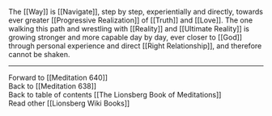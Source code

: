 The [[Way]] is [[Navigate]], step by step, experientially and directly, towards ever greater [[Progressive Realization]] of [[Truth]] and [[Love]]. The one walking this path and wrestling with [[Reality]] and [[Ultimate Reality]] is growing stronger and more capable day by day, ever closer to [[God]] through personal experience and direct [[Right Relationship]], and therefore cannot be shaken. 

___

Forward to [[Meditation 640]]  
Back to [[Meditation 638]]  
Back to table of contents [[The Lionsberg Book of Meditations]]  
Read other [[Lionsberg Wiki Books]] 